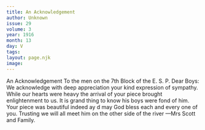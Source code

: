 ```yaml
---
title: An Acknowledgement
author: Unknown
issue: 29
volume: 3
year: 1916
month: 13
day: V
tags:
layout: page.njk
image:
---
```

An Acknowledgement       To the men on the 7th Block of the E. S. P.   Dear Boys:    We acknowledge with deep appreciation your kind expression of sympathy. While our hearts were heavy the arrival of your piece brought enlightenment to us. It is grand thing to know his boys were fond of him. Your piece was beautiful indeed ay d may God bless each and every one of you. Trusting we will all meet him on the other side of the river —Mrs Scott and Family. 


